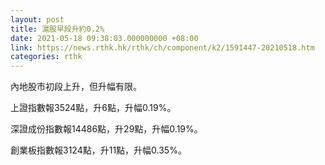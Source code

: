 ```yaml
---
layout: post
title: 滬股早段升約0.2%
date: 2021-05-18 09:38:03.000000000 +08:00
link: https://news.rthk.hk/rthk/ch/component/k2/1591447-20210518.htm
categories: rthk
---
```


內地股市初段上升，但升幅有限。

上證指數報3524點，升6點，升幅0.19%。

深證成份指數報14486點，升29點，升幅0.19%。

創業板指數報3124點，升11點，升幅0.35%。
